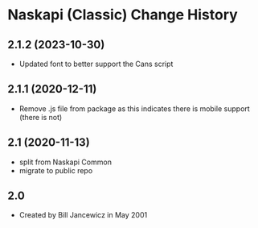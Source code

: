 Naskapi (Classic) Change History
====================

2.1.2 (2023-10-30)
----------------
* Updated font to better support the Cans script

2.1.1 (2020-12-11)
----------------
* Remove .js file from package as this indicates there is mobile support (there is not)

2.1 (2020-11-13)
----------------
*  split from Naskapi Common 
*  migrate to public repo

2.0
----------------
* Created by Bill Jancewicz in May 2001
